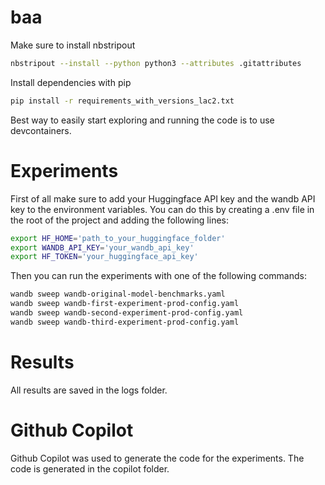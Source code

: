 # baa
Make sure to install nbstripout
```bash
nbstripout --install --python python3 --attributes .gitattributes
```

Install dependencies with pip
```bash
pip install -r requirements_with_versions_lac2.txt
```

Best way to easily start exploring and running the code is to use devcontainers.

# Experiments
First of all make sure to add your Huggingface API key and the wandb API key to the environment variables. You can do this by creating a .env file in the root of the project and adding the following lines:
```bash
export HF_HOME='path_to_your_huggingface_folder'
export WANDB_API_KEY='your_wandb_api_key'
export HF_TOKEN='your_huggingface_api_key'
```

Then you can run the experiments with one of the following commands:
```bash
wandb sweep wandb-original-model-benchmarks.yaml
wandb sweep wandb-first-experiment-prod-config.yaml
wandb sweep wandb-second-experiment-prod-config.yaml
wandb sweep wandb-third-experiment-prod-config.yaml
```

# Results
All results are saved in the logs folder.

# Github Copilot
Github Copilot was used to generate the code for the experiments. The code is generated in the copilot folder.